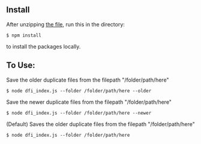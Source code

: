 
## Install

After unzipping [the file](), run this in the directory:

`$ npm install`

to install the packages locally.



## To Use:

Save the older duplicate files from the filepath "/folder/path/here"
```
$ node dfi_index.js --folder /folder/path/here --older
```

Save the newer duplicate files from the filepath "/folder/path/here"
```
$ node dfi_index.js --folder /folder/path/here --newer
```

(Default) Saves the older duplicate files from the filepath "/folder/path/here"
```
$ node dfi_index.js --folder /folder/path/here
```
